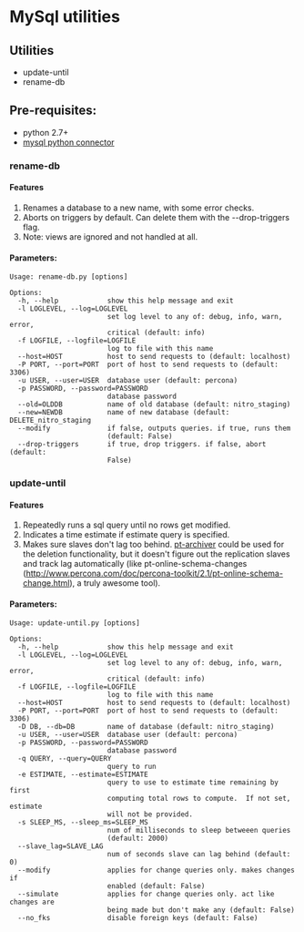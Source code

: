 # MySql utilities

## Utilities ##
* update-until
* rename-db

## Pre-requisites:
* python 2.7+
* [mysql python connector](http://dev.mysql.com/downloads/connector/python/1.2.html)


### rename-db ###

#### Features
1) Renames a database to a new name, with some error checks.
2) Aborts on triggers by default.  Can delete them with the --drop-triggers flag.
3) Note: views are ignored and not handled at all.

#### Parameters:
```
Usage: rename-db.py [options]

Options:
  -h, --help            show this help message and exit
  -l LOGLEVEL, --log=LOGLEVEL
                        set log level to any of: debug, info, warn, error,
                        critical (default: info)
  -f LOGFILE, --logfile=LOGFILE
                        log to file with this name
  --host=HOST           host to send requests to (default: localhost)
  -P PORT, --port=PORT  port of host to send requests to (default: 3306)
  -u USER, --user=USER  database user (default: percona)
  -p PASSWORD, --password=PASSWORD
                        database password
  --old=OLDDB           name of old database (default: nitro_staging)
  --new=NEWDB           name of new database (default: DELETE_nitro_staging
  --modify              if false, outputs queries. if true, runs them
                        (default: False)
  --drop-triggers       if true, drop triggers. if false, abort (default:
                        False)
```


### update-until ###

#### Features
1) Repeatedly runs a sql query until no rows get modified.
2) Indicates a time estimate if estimate query is specified.
3) Makes sure slaves don't lag too behind.
    [pt-archiver](http://www.percona.com/doc/percona-toolkit/2.1/pt-archiver.html) could be used for the deletion functionality, but it doesn't figure out the replication slaves and track lag automatically (like pt-online-schema-changes (http://www.percona.com/doc/percona-toolkit/2.1/pt-online-schema-change.html), a truly awesome tool).

#### Parameters:

```
Usage: update-until.py [options]

Options:
  -h, --help            show this help message and exit
  -l LOGLEVEL, --log=LOGLEVEL
                        set log level to any of: debug, info, warn, error,
                        critical (default: info)
  -f LOGFILE, --logfile=LOGFILE
                        log to file with this name
  --host=HOST           host to send requests to (default: localhost)
  -P PORT, --port=PORT  port of host to send requests to (default: 3306)
  -D DB, --db=DB        name of database (default: nitro_staging)
  -u USER, --user=USER  database user (default: percona)
  -p PASSWORD, --password=PASSWORD
                        database password
  -q QUERY, --query=QUERY
                        query to run
  -e ESTIMATE, --estimate=ESTIMATE
                        query to use to estimate time remaining by first
                        computing total rows to compute.  If not set, estimate
                        will not be provided.
  -s SLEEP_MS, --sleep_ms=SLEEP_MS
                        num of milliseconds to sleep betweeen queries
                        (default: 2000)
  --slave_lag=SLAVE_LAG
                        num of seconds slave can lag behind (default: 0)
  --modify              applies for change queries only. makes changes if
                        enabled (default: False)
  --simulate            applies for change queries only. act like changes are
                        being made but don't make any (default: False)
  --no_fks              disable foreign keys (default: False)

```
